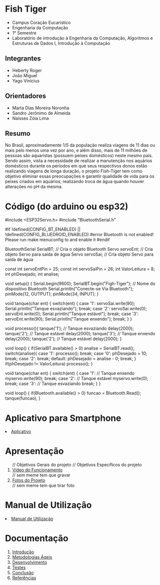 # Fish Tiger 

* Campus Coração Eucarístico
* Engenharia da Computação
* 1° Semestre
* Laboratório de introdução à Engenharia da Computação, Algoritmos e Estruturas de Dados I, Introdução à Computação


## Integrantes

* Heberty Roger
* João Miguel
* Yago Vinícius


## Orientadores

* Marta Dias Moreira Noronha
* Sandro Jerônimo de Almeida
* Naísses Zóia Lima


## Resumo

No Brasil, aproximadamente 1/5 da população realiza viagens de 11 dias ou mais pelo menos uma vez por ano, e além disso, mais de 11 milhões de pessoas são aquarístas (possuem peixes domésticos) neste mesmo país. Sendo assim, vista a necessidade de realizar a manutenção nos aquários domésticos durante os períodos em que seus respectivos donos estão realizando viagens de longa duração, o projeto Fish-Tiger tem como objetivo eliminar essas preocupações e garantir qualidade de vida para os peixes criados em aquários, realizando troca de água quando houver alterações no pH da mesma.


# Código (do arduino ou esp32)

#include <ESP32Servo.h>
#include "BluetoothSerial.h"

#if !defined(CONFIG_BT_ENABLED) || !defined(CONFIG_BLUEDROID_ENABLED)
#error Bluetooth is not enabled! Please run make menuconfig to and enable it
#endif

BluetoothSerial SerialBT; // Cria o objeto Bluetooth
Servo servoEnt; // Cria objeto Servo para saída de água
Servo servoSai; // Cria objeto Servo para saída de água

const int servoEntPin = 25;
const int servoSaiPin = 26;
int ValorLeitura = 8;
int phDesejado;
int analise;

void setup() {
  Serial.begin(9600);
  SerialBT.begin("Figh-Tiger"); // Nome do dispositivo Bluetooth
  Serial.println("Conecte-se Via Bluetooth");
  pinMode(12, OUTPUT);
  pinMode(34, INPUT);
}

void tanque(char ent)
{
  switch(ent)
  {
    case '1':
      servoSai.write(90);
      Serial.println("Tanque esvaziando");
      break;
    case '2':
      servoSai.write(0);
      servoEnt.write(0);
      Serial.println("Tanque estável");
      break;
    case '3':
      servoEnt.write(90);
      Serial.println("Tanque enxendo");
      break;
  }
}

void processo(){
  tanque('1'); // Tanque esvaziando
    delay(2000);
  tanque('2'); // Tanque estável
    delay(2000);
  tanque('3'); // Tanque enxendo
    delay(2000);
  tanque('2'); // Tanque estável
    delay(2000);
}

void loop()
{
  if(SerialBT.available() > 0)
    analise = SerialBT.read();
  switch(analise){
    case '1':
      processo();
      break;
    case '0':
      phDesejado = 10;
      break;
    case '2':
      break;
    default:
      phDesejado = analise - 0;
      break;
  }
  if(phDesejado != ValorLeitura)
    processo();
}

void tanque(char ent)
{
  switch(ent)
  {
    case '1': // Tanque enxendo 
      myservo.write(90);
      break;
    case '2': // Tanque estável
      myservo.write(0);
      break;
    case '3': // Tanque esvaziando
      break;
  }
}

void loop() {
  if(Bluetooth.available() > 0)
     funcao = Bluetooth.Read();
  tanque(funcao);
}

# Aplicativo para Smartphone

<li><a href="App/README.md"> Aplicativo </a></li>


# Apresentação

<ol> // Objetivos Gerais do projeto
     // Objetivos Específicos do projeto
<li><a href="Apresentacao/README.md"> Vídeo do Funcionamento</a></li> // sem meme tem que gravar
<li><a href="Apresentacao/README.md"> Fotos do Projeto</a></li> // sem meme tem que tirar foto
</ol>


# Manual de Utilização

<li><a href="Manual/manual de utilização.md"> Manual de Utilização</a></li>


# Documentação

<ol>
<li><a href="Documentacao/01-Introducão.md"> Introdução</a></li>
<li><a href="Documentacao/02-Metodologias Ágeis.md"> Metodologias Ágeis</a></li>
<li><a href="Documentacao/03-Desenvolvimento.md"> Desenvolvimento </a></li>
<li><a href="Documentacao/04-Testes.md"> Testes </a></li>
<li><a href="Documentacao/05-Conclusão.md"> Conclusão </a></li>
<li><a href="Documentacao/06-Referências.md"> Referências </a></li>
</ol>
